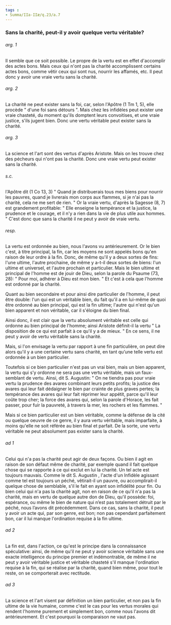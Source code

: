 ```yaml
---
tags : 
- Summa/IIa-IIæ/q.23/a.7
---
```


### Sans la charité, peut-il y avoir quelque vertu véritable?

###### arg. 1
Il semble que ce soit possible. Le propre de la vertu est en effet d'accomplir des actes bons. Mais ceux qui n'ont pas la charité accomplissent certains actes bons, comme vêtir ceux qui sont nus, nourrir les affamés, etc. Il peut donc y avoir une vraie vertu sans la charité. 

###### arg. 2
La charité ne peut exister sans la foi, car, selon l'Apôtre (1 Tm 1, 5), elle procède " d'une foi sans détours ". Mais chez les infidèles peut exister une vraie chasteté, du moment qu'ils domptent leurs convoitises, et une vraie justice, s'ils jugent bien. Donc une vertu véritable peut exister sans la charité. 

###### arg. 3
La science et l'art sont des vertus d'après Aristote. Mais on les trouve chez des pécheurs qui n'ont pas la charité. Donc une vraie vertu peut exister sans la charité. 

###### s.c.
l'Apôtre dit (1 Co 13, 3) " Quand je distribuerais tous mes biens pour nourrir les pauvres, quand je livrerais mon corps aux flammes, si je n'ai pas la charité, cela ne me sert de rien. " Or la vraie vertu, d'après la Sagesse (8, 7) est grandement profitable: " Elle enseigne la tempérance et la justice, la prudence et le courage, et il n'y a rien dans la vie de plus utile aux hommes. " C'est donc que sans la charité il ne peut y avoir de vraie vertu. 

###### resp.
La vertu est ordonnée au bien, nous l'avons vu antérieurement. Or le bien c'est, à titre principal, la fin, car les moyens ne sont appelés bons qu'en raison de leur ordre à la fin. Donc, de même qu'il y a deux sortes de fins: l'une ultime, l'autre prochaine, de même y a-t-il deux sortes de biens: l'un ultime et universel, et l'autre prochain et particulier. Mais le bien ultime et principal de l'homme est de jouir de Dieu, selon la parole du Psaume (73, 28): " Pour moi, adhérer à Dieu est mon bien. " Et c'est à cela que l'homme est ordonné par la charité. 

Quant au bien secondaire et pour ainsi dire particulier de l'homme, il peut être double: l'un qui est un véritable bien, du fait qu'il a en lui-même de quoi être ordonné au bien principal, qui est la fin ultime; l'autre qui n'est qu'un bien apparent et non véritable, car il s'éloigne du bien final. 

Ainsi donc, il est clair que la vertu absolument véritable est celle qui ordonne au bien principal de l'homme; ainsi Aristote définit-il la vertu " La disposition de ce qui est parfait à ce qu'il y a de mieux. " En ce sens, il ne peut y avoir de vertu véritable sans la charité. 

Mais, si l'on envisage la vertu par rapport à une fin particulière, on peut dire alors qu'il y a une certaine vertu sans charité, en tant qu’une telle vertu est ordonnée à un bien particulier. 

Toutefois si ce bien particulier n'est pas un vrai bien, mais un bien apparent, la vertu qui s’y ordonne ne sera pas une vertu véritable, mais un faux-semblant de vertu. Ainsi, dit S. Augustin: " On ne tiendra pas pour vraie vertu la prudence des avares combinant leurs petits profits; la justice des avares qui leur fait dédaigner le bien par crainte de plus graves pertes; la tempérance des avares qui leur fait réprimer leur appétit, parce qu'il leur coûte trop cher; la force des avares qui, selon la parole d'Horace, les fait passer, pour fuir la pauvreté, à travers la mer, les rochers et les flammes. " 

Mais si ce bien particulier est un bien véritable, comme la défense de la cité ou quelque oeuvre de ce genre, il y aura vertu véritable, mais imparfaite, à moins qu'elle ne soit référée au bien final et parfait. De la sorte, une vertu véritable ne peut absolument pas exister sans la charité. 

###### ad 1
Celui qui n'a pas la charité peut agir de deux façons. Ou bien il agit en raison de son défaut même de charité, par exemple quand il fait quelque chose qui se rapporte à ce qui exclut en lui la charité. Un tel acte est toujours mauvais. Comme le dit S. Augustin , l'acte d'un Infidèle agissant comme tel est toujours un péché, vêtirait-il un pauvre, ou accomplirait-il quelque chose de semblable, s'il le fait en ayant son infidélité pour fin. Ou bien celui qui n'a pas la charité agit, non en raison de ce qu'il n'a pas la charité, mais en vertu de quelque autre don de Dieu, qu'il possède: foi, espérance, ou même le bien de nature qui n’est pas totalement détruit par le péché, nous l’avons dit précédemment. Dans ce cas, sans la charité, il peut y avoir un acte qui, par son genre, est bon; non pas cependant parfaitement bon, car il lui manque l'ordination requise à la fin ultime. 

###### ad 2
La fin est, dans l'action, ce qu'est le principe dans la connaissance spéculative: ainsi, de même qu'il ne peut y avoir science véritable sans une exacte intelligence du principe premier et indémontrable, de même il ne peut y avoir véritable justice et véritable chasteté s'il manque l'ordination requise à la fin, qui se réalise par la charité, quand bien même, pour tout le reste, on se comporterait avec rectitude. 

###### ad 3
La science et l'art visent par définition un bien particulier, et non pas la fin ultime de la vie humaine, comme c'est le cas pour les vertus morales qui rendent l'homme purement et simplement bon, comme nous l'avons dit antérieurement. Et c'est pourquoi la comparaison ne vaut pas. 

